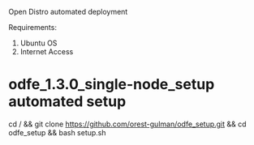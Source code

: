 Open Distro automated deployment

Requirements:
1. Ubuntu OS
2. Internet Access

# odfe_1.3.0_single-node_setup automated setup
cd / && git clone https://github.com/orest-gulman/odfe_setup.git && cd odfe_setup && bash setup.sh
